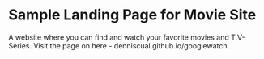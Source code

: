 # Sample Landing Page for Movie Site
A website where you can find and watch your favorite movies and T.V-Series. Visit the page on here - denniscual.github.io/googlewatch.
